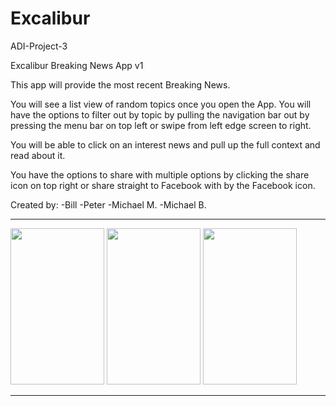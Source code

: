 # Excalibur
ADI-Project-3


Excalibur Breaking News App v1


This app will provide the most recent Breaking News. 

You will see a list view of random topics once you open the App. You will have the options to filter out by topic by pulling the navigation bar out by pressing the menu bar on top left or swipe from left edge screen to right. 

You will be able to click on an interest news and pull up the full context and read about it. 

You have the options to share with multiple options by clicking the share icon on top right or share straight to Facebook with by the Facebook icon.




Created by: 
-Bill
-Peter
-Michael M.
-Michael B.


-----------

<html>
<body>
<img src="http://i.imgur.com/yitrMlI.png" width = "150" height = "250">
<img src="http://i.imgur.com/ofP0lHg.png" width = "150" height = "250">
<img src="http://i.imgur.com/4o9lP2Z.png" width = "150" height = "250">
</body>
</html>


-------------

